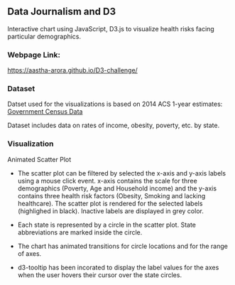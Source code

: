 ## Data Journalism and D3
Interactive chart using JavaScript, D3.js to visualize health risks facing particular demographics.

### Webpage Link: 
https://aastha-arora.github.io/D3-challenge/

### Dataset
Datset used for the visualizations is based on 2014 ACS 1-year estimates: [Government Census Data](https://factfinder.census.gov/faces/nav/jsf/pages/searchresults.xhtml)

Dataset includes data on rates of income, obesity, poverty, etc. by state.

### Visualization
Animated Scatter Plot

* The scatter plot can be filtered by selected the x-axis and y-axis labels using a mouse click event.
x-axis contains the scale for three demographics (Poverty, Age and Household income) and
the y-axis contains three health risk factors (Obesity, Smoking and lacking healthcare).
The scatter plot is rendered for the selected labels (highlighed in black). Inactive labels are displayed in grey color.

* Each state is represented by a circle in the scatter plot. State abbreviations are marked inside the circle.

* The chart has animated transitions for circle locations and for the range of axes.

* d3-tooltip has been incorated to display the label values for the axes when the user hovers their cursor over the state circles.

